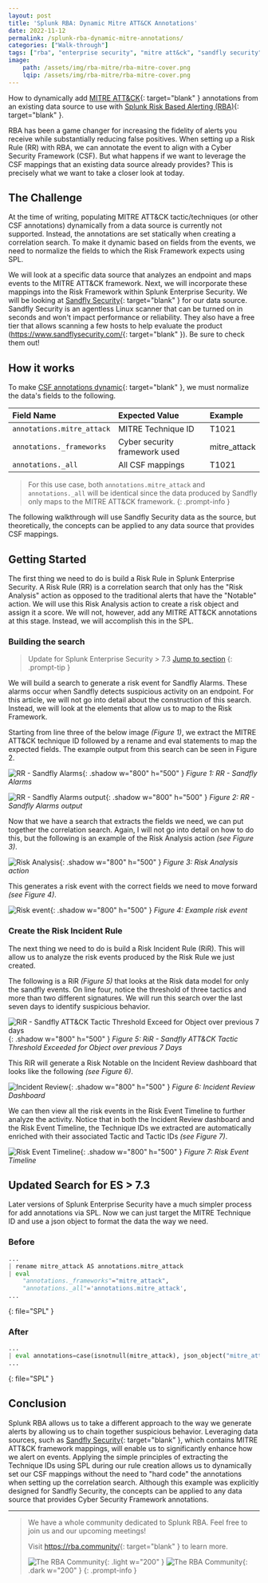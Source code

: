 ```yaml
---
layout: post
title: 'Splunk RBA: Dynamic Mitre ATT&CK Annotations'
date: 2022-11-12
permalink: /splunk-rba-dynamic-mitre-annotations/
categories: ["Walk-through"]
tags: ["rba", "enterprise security", "mitre att&ck", "sandfly security"]
image:
    path: /assets/img/rba-mitre/rba-mitre-cover.png
    lqip: /assets/img/rba-mitre/rba-mitre-cover.png
---
```


How to dynamically add [MITRE ATT&CK](https://attack.mitre.org/){: target="blank" } annotations from an existing data source to use with [Splunk Risk Based Alerting (RBA)](https://www.splunk.com/en_us/blog/security/risk-based-alerting-the-new-frontier-for-siem.html){: target="blank" }.

RBA has been a game changer for increasing the fidelity of alerts you receive while substantially reducing false positives. When setting up a Risk Rule (RR) with RBA, we can annotate the event to align with a Cyber Security Framework (CSF). But what happens if we want to leverage the CSF mappings that an existing data source already provides? This is precisely what we want to take a closer look at today.

## The Challenge

At the time of writing, populating MITRE ATT&CK tactic/techniques (or other CSF annotations) dynamically from a data source is currently not supported. Instead, the annotations are set statically when creating a correlation search. To make it dynamic based on fields from the events, we need to normalize the fields to which the Risk Framework expects using SPL.

We will look at a specific data source that analyzes an endpoint and maps events to the MITRE ATT&CK framework. Next, we will incorporate these mappings into the Risk Framework within Splunk Enterprise Security. We will be looking at [Sandfly Security](https://www.sandflysecurity.com/){: target="blank" } for our data source. Sandfly Security is an agentless Linux scanner that can be turned on in seconds and won't impact performance or reliability. They also have a free tier that allows scanning a few hosts to help evaluate the product (<https://www.sandflysecurity.com/>{: target="blank" }). Be sure to check them out!

## How it works

To make [CSF annotations dynamic](https://docs.splunk.com/Documentation/ES/latest/Admin/Configurecorrelationsearches#Use_security_framework_annotations_in_correlation_searches){: target="blank" }, we must normalize the data's fields to the following.

| Field Name | Expected Value | Example |
|:-----------|:---------------|:--------|
| `annotations.mitre_attack` | MITRE Technique ID | T1021 |
| `annotations._frameworks` | Cyber security framework used | mitre_attack |
| `annotations._all` | All CSF mappings | T1021 |

> For this use case, both `annotations.mitre_attack` and `annotations._all` will be identical since the data produced by Sandfly only maps to the MITRE ATT&CK framework.
{: .prompt-info }

The following walkthrough will use Sandfly Security data as the source, but theoretically, the concepts can be applied to any data source that provides CSF mappings.

## Getting Started

The first thing we need to do is build a Risk Rule in Splunk Enterprise Security. A Risk Rule (RR) is a correlation search that only has the "Risk Analysis" action as opposed to the traditional alerts that have the "Notable" action. We will use this Risk Analysis action to create a risk object and assign it a score. We will not, however, add any MITRE ATT&CK annotations at this stage. Instead, we will accomplish this in the SPL.

### Building the search

> Update for Splunk Enterprise Security > 7.3 [Jump to section](#updated-search-for-es--73)
{: .prompt-tip }

We will build a search to generate a risk event for Sandfly Alarms. These alarms occur when Sandfly detects suspicious activity on an endpoint. For this article, we will not go into detail about the construction of this search. Instead, we will look at the elements that allow us to map to the Risk Framework.

Starting from line three of the below image _(Figure 1)_, we extract the MITRE ATT&CK technique ID followed by a rename and eval statements to map the expected fields. The example output from this search can be seen in Figure 2.

![RR - Sandfly Alarms](/assets/img/rba-mitre/rr-sandfly-alarms.png){: .shadow w="800" h="500" }
_Figure 1: RR - Sandfly Alarms_

![RR - Sandfly Alarms output](/assets/img/rba-mitre/rr-output.png){: .shadow w="800" h="500" }
_Figure 2: RR - Sandfly Alarms output_

Now that we have a search that extracts the fields we need, we can put together the correlation search. Again, I will not go into detail on how to do this, but the following is an example of the Risk Analysis action _(see Figure 3)_.

![Risk Analysis](/assets/img/rba-mitre/risk-analysis.png){: .shadow w="800" h="500" }
_Figure 3: Risk Analysis action_

This generates a risk event with the correct fields we need to move forward _(see Figure 4)_.

![Risk event](/assets/img/rba-mitre/risk-event.png){: .shadow w="800" h="500" }
_Figure 4: Example risk event_

### Create the Risk Incident Rule

The next thing we need to do is build a Risk Incident Rule (RiR). This will allow us to analyze the risk events produced by the Risk Rule we just created.

The following is a RiR _(Figure 5)_ that looks at the Risk data model for only the sandfly events. On line four, notice the threshold of three tactics and more than two different signatures. We will run this search over the last seven days to identify suspicious behavior.

![RiR - Sandfly ATT&CK Tactic Threshold Exceed for Object over previous 7 days](/assets/img/rba-mitre/rir-sandfly.png){: .shadow w="800" h="500" }
_Figure 5: RiR - Sandfly ATT&CK Tactic Threshold Exceeded for Object over previous 7 Days_

This RiR will generate a Risk Notable on the Incident Review dashboard that looks like the following _(see Figure 6)_.

![Incident Review](/assets/img/rba-mitre/incident-review.png){: .shadow w="800" h="500" }
_Figure 6: Incident Review Dashboard_

We can then view all the risk events in the Risk Event Timeline to further analyze the activity. Notice that in both the Incident Review dashboard and the Risk Event Timeline, the Technique IDs we extracted are automatically enriched with their associated Tactic and Tactic IDs _(see Figure 7)_.

![Risk Event Timeline](/assets/img/rba-mitre/risk-timeline.png){: .shadow w="800" h="500" }
_Figure 7: Risk Event Timeline_

## Updated Search for ES > 7.3

Later versions of Splunk Enterprise Security have a much simpler process for add annotations via SPL. Now we can just target the MITRE Technique ID and use a json object to format the data the way we need.

### Before

```python
...
| rename mitre_attack AS annotations.mitre_attack
| eval 
    "annotations._frameworks"="mitre_attack",
    "annotations._all"='annotations.mitre_attack',
...
```
{: file="SPL" }

### After

```python
...
| eval annotations=case(isnotnull(mitre_attack), json_object("mitre_attack", mitre_attack)),
...
```
{: file="SPL" }

## Conclusion

Splunk RBA allows us to take a different approach to the way we generate alerts by allowing us to chain together suspicious behavior. Leveraging data sources, such as [Sandfly Security](https://www.sandflysecurity.com/){: target="blank" }, which contains MITRE ATT&CK framework mappings, will enable us to significantly enhance how we alert on events. Applying the simple principles of extracting the Technique IDs using SPL during our rule creation allows us to dynamically set our CSF mappings without the need to "hard code" the annotations when setting up the correlation search. Although this example was explicitly designed for Sandfly Security, the concepts can be applied to any data source that provides Cyber Security Framework annotations.

---

> We have a whole community dedicated to Splunk RBA. Feel free to join us and our upcoming meetings!
>
> Visit <https://rba.community/>{: target="blank" } to learn more.
> 
> ![The RBA Community](/assets/img/rba-community-light.png){: .light w="200" }
> ![The RBA Community](/assets/img/rba-community-dark.png){: .dark w="200" }
{: .prompt-info }